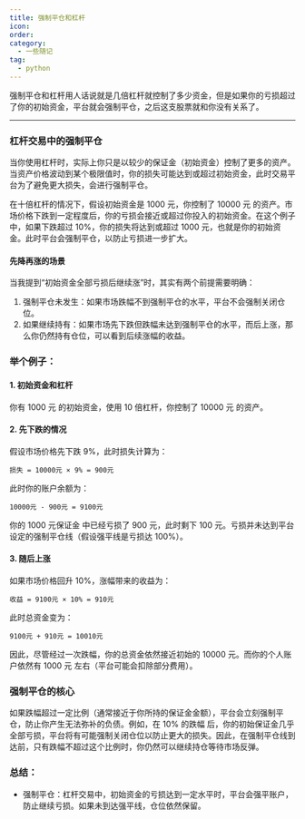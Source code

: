 ```yaml
---
title: 强制平仓和杠杆
icon: 
order: 
category:
  - 一些随记
tag:
  - python
---
```






强制平仓和杠杆用人话说就是几倍杠杆就控制了多少资金，但是如果你的亏损超过了你的初始资金，平台就会强制平仓，之后这支股票就和你没有关系了。

----

### 杠杆交易中的强制平仓
当你使用杠杆时，实际上你只是以较少的保证金（初始资金）控制了更多的资产。当资产价格波动到某个极限值时，你的损失可能达到或超过初始资金，此时交易平台为了避免更大损失，会进行强制平仓。

在十倍杠杆的情况下，假设初始资金是 1000 元，你控制了 10000 元 的资产。市场价格下跌到一定程度后，你的亏损会接近或超过你投入的初始资金。在这个例子中，如果下跌超过 10%，你的损失将达到或超过 1000 元，也就是你的初始资金。此时平台会强制平仓，以防止亏损进一步扩大。

#### 先降再涨的场景
当我提到“初始资金全部亏损后继续涨”时，其实有两个前提需要明确：
1. 强制平仓未发生：如果市场跌幅不到强制平仓的水平，平台不会强制关闭仓位。
2. 如果继续持有：如果市场先下跌但跌幅未达到强制平仓的水平，而后上涨，那么你仍然持有仓位，可以看到后续涨幅的收益。

### 举个例子：

#### 1. 初始资金和杠杆
你有 1000 元 的初始资金，使用 10 倍杠杆，你控制了 10000 元 的资产。

#### 2. 先下跌的情况
假设市场价格先下跌 9%，此时损失计算为：
```
损失 = 10000元 × 9% = 900元
```
此时你的账户余额为：
```
10000元 - 900元 = 9100元
```
你的 1000 元保证金 中已经亏损了 900 元，此时剩下 100 元。亏损并未达到平台设定的强制平仓线（假设强平线是亏损达 100%）。

#### 3. 随后上涨
如果市场价格回升 10%，涨幅带来的收益为：
```
收益 = 9100元 × 10% = 910元
```
此时总资金变为：
```
9100元 + 910元 = 10010元
```
因此，尽管经过一次跌幅，你的总资金依然接近初始的 10000 元。而你的个人账户依然有 1000 元 左右（平台可能会扣除部分费用）。

### 强制平仓的核心
如果跌幅超过一定比例（通常接近于你所持的保证金金额），平台会立刻强制平仓，防止你产生无法弥补的负债。例如，在 10% 的跌幅 后，你的初始保证金几乎全部亏损，平台将有可能强制关闭仓位以防止更大的损失。因此，在强制平仓线到达前，只有跌幅不超过这个比例时，你仍然可以继续持仓等待市场反弹。

### 总结：
- 强制平仓：杠杆交易中，初始资金的亏损达到一定水平时，平台会强平账户，防止继续亏损。如果未到达强平线，仓位依然保留。